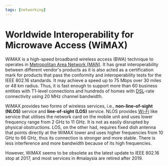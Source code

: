 ```yaml
---
tags: [networking]
---
```


# Worldwide Interoperability for Microwave Access (WiMAX)

WiMAX is a high-speed broadband wireless access (BWA) technique to operates in
[Metropolitan Area Network (MAN)](202209021228.md). It has great
interoperability between different vendor's products as it is also acted as a
certification mark for products that pass the conformity and interoperability
tests for the IEEE 802.16 standards. It may achieve a speed up to 75 Mbps over
30 miles or 48 km radius. Thus, it is fast enough to support more than 60
business entities with T1-level connections and hundreds of homes with
[DSL](202208312036.md)-rate connectivity using 20 MHz channel bandwidth.

WiMAX provides two forms of wireless services, i.e., **non-line-of-sight
(NLOS)** service and **line-of-sight (LOS)** service. NLOS provides
[Wi-Fi](202303292155.md) like service that utilises the network card on the
mobile unit and uses lower frequency range from 2 GHz to 11 GHz. It is not as
easily disrupted by physical obstructions. LOS, on the other had, requires fixed
dish antenna that points directly at the WiMAX tower and uses higher frequencies
from 10 GHz to 66 GHz, thus its connection is stronger and more stable. There is
less interference and more bandwidth because of its high frequencies.

However, WiMAX seems to be obsolete as the latest update to IEEE 802.16 stop at
2017, and most services in #malaysia are retired after 2019.
